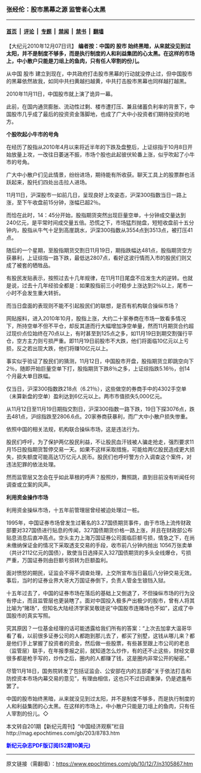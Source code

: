 ### 张经伦：股市黑幕之源 监管者心太黑

---

#### [首页](../../../..?n3105867) &nbsp;|&nbsp; [评论](../../../../../epoch-comment?n3105867) &nbsp;|&nbsp; [专题](../../../../../epoch-special?n3105867) &nbsp;|&nbsp; [禁闻](../../../../../epoch-news?n3105867) &nbsp;|&nbsp; [禁书](../../../../../books?n3105867) &nbsp;|&nbsp; [翻墙](https://github.com/gfw-breaker/nogfw/blob/master/README.md?n3105867)


<div class="post_content" id="artbody" itemprop="articleBody">
 <!-- article content begin -->
 <p>
  【大纪元2010年12月07日讯】
  <b>
   编者按：中国的
   <ok href="https://www.epochtimes.com/gb/tag/%E8%82%A1%E5%B8%82.html">
    股市
   </ok>
   始终黑暗，从来就没见到过太阳，并不是制度不够多，而是执行制度的人和利益集团的心太黑。在这样的市场上，中小散户只能是刀俎上的鱼肉，只有任人宰割的份儿。
  </b>
 </p>
 <p>
  从中国
  <ok href="https://www.epochtimes.com/gb/tag/%E8%82%A1%E5%B8%82.html">
   股市
  </ok>
  建立到现在，中共政府打击股市黑幕的行动就没停止过，但中国股市的黑幕依然故我，如同中共扫黄越扫越黄，中共打击股市黑幕也同样越打越黑。
 </p>
 <p>
  2010年11月11日，中国股市就上演了诡异一幕。
 </p>
 <p>
  此前，在国内通货膨胀、流动性过剩、楼市遭打压、兼且储蓄负利率的背景下，中国股市几乎成了最后的投资资金落脚地，也成了广大中小投资者们期待投资的地方。
 </p>
 <p>
  <b>
   个股吹起小牛市的号角
  </b>
 </p>
 <p>
  在经历了股指从2010年4月以来将近半年的下跌及盘整后，上证综指于10月8日开始放量上攻，一改往日萎迷不振，市场个股也此起彼伏轮番上涨，似乎吹起了小牛市的号角。
 </p>
 <p>
  广大中小散户们见此情景，纷纷进场，期待能有所收获。聊天工具上的股票群也活跃起来，股托们四处出击拉人进场。
 </p>
 <p>
  11月11日，沪深股市一如前几日，呈现良好上攻姿态，沪深300指数当日一路上涨，至下午收盘前15分钟，涨幅已超2％。
 </p>
 <p>
  而恰在此时，14：45分开始，股指期货突然出现巨量空单，十分钟成交量达到240亿元，是平常时间成交量五倍。恐慌之下，市场猛烈抛盘，短短收盘前十五分钟内，股指从牛气十足到高崖跳水，沪深300指数从3554点到3513点，被打压41点。
 </p>
 <p>
  随后的一个星期，至股指期货交割日11月19日，期指跌幅达481点，股指期货空方获暴利，上证综指一路下跌，最低达2807点，看好这波行情而入市的股民们则又成了被套的牺牲品。
 </p>
 <p>
  有股民发贴表示，按照过去十几年规律，在11月11日尾盘不应发生大的逆转。也就是说，过去十几年经验全都是：如果股指前三小时稳步上涨达到2％以上，尾市一小时不会发生重大转折。
 </p>
 <p>
  而当日盘面的表现则不能不引起股民们的联想，是否有机构联合操纵市场？
 </p>
 <p>
  网贴报料，进入2010年10月，股指上涨，大约二十家券商在市场一致看多情况下，所持空单不但不平仓，却反其道而行大幅增加净空单量，然而11月期货合约超过现价点位始终在70点以上，有时甚至到125点之多，如11月19日到期交割强行平仓，空方主力则亏损严重。即11月19日前股市不大跌，他们将面临10亿元以上亏损，反之若出现大跌，他们将赚10亿元以上。
 </p>
 <p>
  事实似乎验证了股民们的猜测，11月12日，中国股市开盘，股指期货立即跳空向下2％，随即开始巨量空单下打，股指期货下跌8％之多，上证综指跌5.16％，创14个月最大单日跌幅。
 </p>
 <p>
  仅当日，沪深300指数跌218点（6.21％），这些做空的券商手中的4302手空单（未算新盘的空单）盈利达到6亿元以上。两市市值损失5,000亿元。
 </p>
 <p>
  从11月12日至11月19日期指交割日，沪深300指数一路下跌，19日下探3076点，跌去481点，沪综指跌至2806.6点。20家券商获暴利，而广大中小散户损失惨重。
 </p>
 <p>
  依照中国的相关法规，机构联合操纵市场，这是违法行为。
 </p>
 <p>
  股民们呼吁，为了保护两亿股民利益，不让股民血汗钱被人骗走抢走，强烈要求11月15日股指期货暂停交易一天。如果不这样采取措施，可能给两亿股民造成更大损失，损失额度可能高达1万亿元人民币。股民们也呼吁警方介入调查这个案件，对违法犯罪的依法处理。
 </p>
 <p>
  然而监管层又怎会在乎如此草根的呼声？股照炒，舞照跳，直到目前没有听闻任何调查或立案的风声。
 </p>
 <p>
  <b>
   利用资金操作市场
  </b>
 </p>
 <p>
  利用资金操纵市场，十五年前管理层曾经被迫处理过一桩。
 </p>
 <p>
  1995年，中国证券市场曾发生过著名的3.27国债期货事件，由于市场上流传财政部要对327国债进行贴息的传闻，327国债期货价格一路上涨，并且在财政部公布贴息消息后直冲高点。空头主力上海万国证券公司面临巨额亏损，情急之下，在尚未缴纳保证金的情况下采取透支交易的手段，收市前八分钟内抛出 1056万张卖单（共计2112亿元的国债），致使当日选择买入327国债期货的多头全线爆仓，亏损严重，万国证券则由巨额亏损转为巨额盈利。
 </p>
 <p>
  面对愤怒的期民，证监会不得不调查处理，上交所宣布当日最后八分钟交易无效。事后，当时的证券业界大哥大万国证券倒下，负责人管金生锒铛入狱。
 </p>
 <p>
  十五年过去了，中国的证券市场在落后的基础上又倒退了，不但操纵市场的行为没有停止，而且监管层也更装瞎了。面对中国投入极多产出极少的股市，曾有人将其比喻为“赌场”，但知名大陆经济学家吴敬琏说“中国股市连赌场也不如”，这成了中国股市的真实写照。
 </p>
 <p>
  究其原因？一位基金经理的话可能透露给我们所有的答案：“上次去加拿大温哥华看了看，以前很多证券公司的人都跑到那儿去了，都买了别墅，这钱从哪儿来？都是他们手上掌握了投资者的资金，然后做一些股票，有些甚至跟上市公司的老总（监管层）联手，在年报季报之前，就知道怎么炒作，有的还不止这些，财经文章很多都是枪手写的，炒作之后，圈内的人都赚了钱，这是圈内非常公开的秘密。”
 </p>
 <p>
  尽管11月18日，国务院转发了包括证监会、公安部在内的五部委“关于依法打击和防控资本市场内幕交易的意见”，有理由相信，这也只不过旧调重弹，仍是遮羞布罢了。
 </p>
 <p>
  中国的股市始终黑暗，从来就没见到过太阳，并不是制度不够多，而是执行制度的人和利益集团的心太黑。在这样的市场上，中小散户只能是刀俎上的鱼肉，只有任人宰割的份儿。◇
 </p>
 <p>
  本文转自201期【新纪元周刊】“中国经济观察”栏目
  <br/>
  <ok href=" http://mag.epochtimes.com/gb/203/8783.htm " target="_blank">
   http://mag.epochtimes.com/gb/203/8783.htm
  </ok>
 </p>
 <p>
  <ok href="http://mag.epochtimes.com/pdfmag/home.html">
   <font color="blue">
    <b>
     新纪元杂志PDF版订阅(52期10美元)
    </b>
   </font>
  </ok>
 </p>
 <!-- article content end -->
 <div id="below_article_ad">
 </div>
</div>


---

原文链接（需翻墙）：https://www.epochtimes.com/gb/10/12/7/n3105867.htm